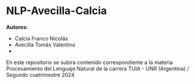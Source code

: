 # NLP-Avecilla-Calcia
**Autores:** 
- Calcia Franco Nicolás
- Avecilla Tomás Valentino
- 
En este repositorio se subira contenido correspondiente a la materia Procesamiento del Lenguaje Natural de la carrera TUIA - UNR (Argentina) / Segundo cuatrimestre 2024
